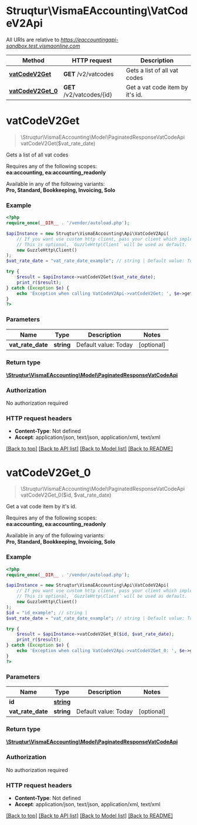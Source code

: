 # Struqtur\VismaEAccounting\VatCodeV2Api

All URIs are relative to *https://eaccountingapi-sandbox.test.vismaonline.com*

Method | HTTP request | Description
------------- | ------------- | -------------
[**vatCodeV2Get**](VatCodeV2Api.md#vatCodeV2Get) | **GET** /v2/vatcodes | Gets a list of all vat codes
[**vatCodeV2Get_0**](VatCodeV2Api.md#vatCodeV2Get_0) | **GET** /v2/vatcodes/{id} | Get a vat code item by it&#39;s id.


# **vatCodeV2Get**
> \Struqtur\VismaEAccounting\Model\PaginatedResponseVatCodeApi vatCodeV2Get($vat_rate_date)

Gets a list of all vat codes

<p>Requires any of the following scopes: <br><b>ea:accounting, ea:accounting_readonly</b></p><p>Available in any of the following variants: <br><b>Pro, Standard, Bookkeeping, Invoicing, Solo</b></p>

### Example
```php
<?php
require_once(__DIR__ . '/vendor/autoload.php');

$apiInstance = new Struqtur\VismaEAccounting\Api\VatCodeV2Api(
    // If you want use custom http client, pass your client which implements `GuzzleHttp\ClientInterface`.
    // This is optional, `GuzzleHttp\Client` will be used as default.
    new GuzzleHttp\Client()
);
$vat_rate_date = "vat_rate_date_example"; // string | Default value: Today

try {
    $result = $apiInstance->vatCodeV2Get($vat_rate_date);
    print_r($result);
} catch (Exception $e) {
    echo 'Exception when calling VatCodeV2Api->vatCodeV2Get: ', $e->getMessage(), PHP_EOL;
}
?>
```

### Parameters

Name | Type | Description  | Notes
------------- | ------------- | ------------- | -------------
 **vat_rate_date** | **string**| Default value: Today | [optional]

### Return type

[**\Struqtur\VismaEAccounting\Model\PaginatedResponseVatCodeApi**](../Model/PaginatedResponseVatCodeApi.md)

### Authorization

No authorization required

### HTTP request headers

 - **Content-Type**: Not defined
 - **Accept**: application/json, text/json, application/xml, text/xml

[[Back to top]](#) [[Back to API list]](../../README.md#documentation-for-api-endpoints) [[Back to Model list]](../../README.md#documentation-for-models) [[Back to README]](../../README.md)

# **vatCodeV2Get_0**
> \Struqtur\VismaEAccounting\Model\PaginatedResponseVatCodeApi vatCodeV2Get_0($id, $vat_rate_date)

Get a vat code item by it's id.

<p>Requires any of the following scopes: <br><b>ea:accounting, ea:accounting_readonly</b></p><p>Available in any of the following variants: <br><b>Pro, Standard, Bookkeeping, Invoicing, Solo</b></p>

### Example
```php
<?php
require_once(__DIR__ . '/vendor/autoload.php');

$apiInstance = new Struqtur\VismaEAccounting\Api\VatCodeV2Api(
    // If you want use custom http client, pass your client which implements `GuzzleHttp\ClientInterface`.
    // This is optional, `GuzzleHttp\Client` will be used as default.
    new GuzzleHttp\Client()
);
$id = "id_example"; // string | 
$vat_rate_date = "vat_rate_date_example"; // string | Default value: Today

try {
    $result = $apiInstance->vatCodeV2Get_0($id, $vat_rate_date);
    print_r($result);
} catch (Exception $e) {
    echo 'Exception when calling VatCodeV2Api->vatCodeV2Get_0: ', $e->getMessage(), PHP_EOL;
}
?>
```

### Parameters

Name | Type | Description  | Notes
------------- | ------------- | ------------- | -------------
 **id** | [**string**](../Model/.md)|  |
 **vat_rate_date** | **string**| Default value: Today | [optional]

### Return type

[**\Struqtur\VismaEAccounting\Model\PaginatedResponseVatCodeApi**](../Model/PaginatedResponseVatCodeApi.md)

### Authorization

No authorization required

### HTTP request headers

 - **Content-Type**: Not defined
 - **Accept**: application/json, text/json, application/xml, text/xml

[[Back to top]](#) [[Back to API list]](../../README.md#documentation-for-api-endpoints) [[Back to Model list]](../../README.md#documentation-for-models) [[Back to README]](../../README.md)

